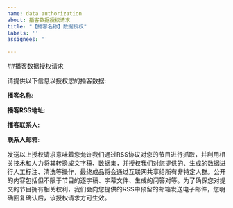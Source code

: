 ```yaml
---
name: data authorization
about: 播客数据授权请求
title: "【播客名称】数据授权"
labels: ''
assignees: ''

---
```


##播客数据授权请求

请提供以下信息以授权您的播客数据:

**播客名称:**

**播客RSS地址:**

**播客联系人:**

**联系人邮箱:**

发送以上授权请求意味着您允许我们通过RSS协议对您的节目进行抓取，并利用相关技术和人力将其转换成文字稿、数据集，并授权我们对您提供的、生成的数据进行人工标注、清洗等操作，最终成品将会通过互联网共享给所有非特定人群。公开的内容包括但不限于节目的逐字稿、字幕文件、生成的问答对等。为了确保您对提交的节目拥有相关权利，我们会向您提供的RSS中预留的邮箱发送电子邮件，您明确回复确认后，该授权请求方可生效。
